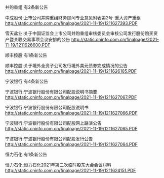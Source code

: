并购重组 有2条新公告 

中成股份:上市公司并购重组财务顾问专业意见附表第2号-重大资产重组 http://static.cninfo.com.cn/finalpage/2021-11-19/1211627393.PDF 

雪天盐业:关于中国证监会上市公司并购重组审核委员会审核公司发行股份购买资产暨关联交易事项会议安排的公告 http://static.cninfo.com.cn/finalpage/2021-11-19/1211626600.PDF 

顺丰控股 有1条新公告 

顺丰控股:关于境外全资子公司发行境外美元债券完成情况的公告 http://static.cninfo.com.cn/finalpage/2021-11-19/1211626185.PDF 

宁波银行 有4条新公告 

宁波银行:宁波银行股份有限公司配股说明书摘要 http://static.cninfo.com.cn/finalpage/2021-11-19/1211627067.PDF 

宁波银行:宁波银行股份有限公司配股说明书 http://static.cninfo.com.cn/finalpage/2021-11-19/1211627066.PDF 

宁波银行:宁波银行股份有限公司配股网上路演公告 http://static.cninfo.com.cn/finalpage/2021-11-19/1211627065.PDF 

宁波银行:宁波银行股份有限公司配股发行公告 http://static.cninfo.com.cn/finalpage/2021-11-19/1211627064.PDF 

恒力石化 有1条新公告 

恒力石化:恒力石化2021年第二次临时股东大会会议材料 http://static.cninfo.com.cn/finalpage/2021-11-19/1211624151.PDF 

